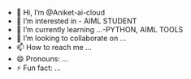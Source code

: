 - 👋 Hi, I’m @Aniket-ai-cloud
- 👀 I’m interested in - AIML STUDENT
- 🌱 I’m currently learning ...-PYTHON, AIML TOOLS
- 💞️ I’m looking to collaborate on ...
- 📫 How to reach me ...
- 😄 Pronouns: ...
- ⚡ Fun fact: ...

<!---
Aniket-ai-cloud/Aniket-ai-cloud is a ✨ special ✨ repository because its `README.md` (this file) appears on your GitHub profile.
You can click the Preview link to take a look at your changes.
--->
